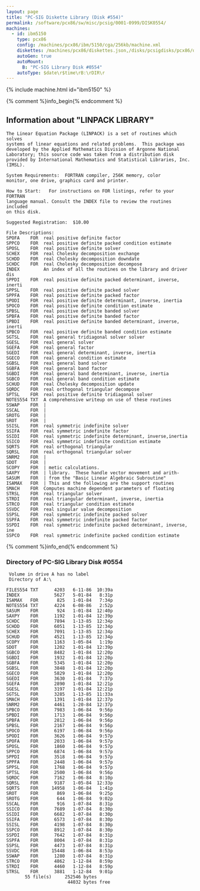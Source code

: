 ```yaml
---
layout: page
title: "PC-SIG Diskette Library (Disk #554)"
permalink: /software/pcx86/sw/misc/pcsig/0001-0999/DISK0554/
machines:
  - id: ibm5150
    type: pcx86
    config: /machines/pcx86/ibm/5150/cga/256kb/machine.xml
    diskettes: /machines/pcx86/diskettes.json,/disks/pcsigdisks/pcx86/diskettes.json
    autoGen: true
    autoMount:
      B: "PC-SIG Library Disk #0554"
    autoType: $date\r$time\rB:\rDIR\r
---
```


{% include machine.html id="ibm5150" %}

{% comment %}info_begin{% endcomment %}

## Information about "LINPACK LIBRARY"

    The Linear Equation Package (LINPACK) is a set of routines which solves
    systems of linear equations and related problems.  This package was
    developed by the Applied Mathematics Division of Argonne National
    Laboratory; this source code was taken from a distribution disk
    provided by International Mathematics and Statistical Libraries, Inc.
    (IMSL).
    
    System Requirements:  FORTRAN compiler, 256K memory, color
    monitor, one drive, graphics card and printer.
    
    How to Start:   For instructions on FOR listings, refer to your FORTRAN
    language manual. Consult the INDEX file to review the routines included
    on this disk.
    
    Suggested Registration:  $10.00
    
    File Descriptions:
    SPOFA    FOR  real positive definite factor
    SPPCO    FOR  real positive definite packed condition estimate
    SPOSL    FOR  real positive definite solver
    SCHEX    FOR  real Cholesky decomposition exchange
    SCHDD    FOR  real Cholesky decomposition downdate
    SCHDC    FOR  real Cholesky decomposition decompose
    INDEX         An index of all the routines on the library and driver dis
    SPPDI    FOR  real positive definite packed determinant, inverse, inerti
    SPPSL    FOR  real positive definite packed solver
    SPPFA    FOR  real positive definite packed factor
    SPODI    FOR  real positive definite determinant, inverse, inertia
    SPOCO    FOR  real positive definite condition estimate
    SPBSL    FOR  real positive definite banded solver
    SPBFA    FOR  real positive definite banded factor
    SPBDI    FOR  real positive definite banded determinant, inverse, inerti
    SPBCO    FOR  real positive definite banded condition estimate
    SGTSL    FOR  real general tridiagonal solver solver
    SGESL    FOR  real general solver
    SGEFA    FOR  real general factor
    SGEDI    FOR  real general determinant, inverse, inertia
    SGECO    FOR  real general condition estimate
    SGBSL    FOR  real general band solver
    SGBFA    FOR  real general band factor
    SGBDI    FOR  real general band determinant, inverse, inertia
    SGBCO    FOR  real general band condition estimate
    SCHUD    FOR  real Cholesky decomposition update
    SQRDC    FOR  real orthogonal triangular decompose
    SPTSL    FOR  real positive definite tridiagonal solver
    NOTES554 TXT  A comprehensive writeup on use of these routines
    SSWAP    FOR  |
    SSCAL    FOR  |
    SROTG    FOR  |
    SROT     FOR  |
    SSISL    FOR  real symmetric indefinite solver
    SSIFA    FOR  real symmetric indefinite factor
    SSIDI    FOR  real symmetric indefinite determinant, inverse,inertia
    SSICO    FOR  real symmetric indefinite condition estimate
    SQRTS    FOR  real orthogonal triangular
    SQRSL    FOR  real orthogonal triangular solver
    SNRM2    FOR  |
    SDOT     FOR  |
    SCOPY    FOR  | metic calculations.
    SAXPY    FOR  | library.  These handle vector movement and arith-
    SASUM    FOR  | from the "Basic Linear Algebraic Subroutine"
    ISAMAX   FOR  | This and the following are the support routines
    SMACH    FOR  Computes machine dependent parameters of floating
    STRSL    FOR  real triangular solver
    STRDI    FOR  real triangular determinant, inverse, inertia
    STRCO    FOR  real triangular condition estimate
    SSVDC    FOR  real singular value decomposition
    SSPSL    FOR  real symmetric indefinite packed solver
    SSPFA    FOR  real symmetric indefinite packed factor
    SSPDI    FOR  real symmetric indefinite packed determinant, inverse, ine
    SSPCO    FOR  real symmetric indefinite packed condition estimate
{% comment %}info_end{% endcomment %}


### Directory of PC-SIG Library Disk #0554

     Volume in drive A has no label
     Directory of A:\

    FILES554 TXT      4203   6-11-86  10:39a
    INDEX             5627   5-01-84   8:31p
    ISAMAX   FOR       825   1-01-84   7:34p
    NOTES554 TXT      4224   6-08-86   2:52p
    SASUM    FOR       924   1-01-84  12:40p
    SAXPY    FOR      1192   1-01-84  12:39p
    SCHDC    FOR      7894   1-13-85  12:34p
    SCHDD    FOR      6051   1-13-85  12:34p
    SCHEX    FOR      7091   1-13-85  12:34p
    SCHUD    FOR      4521   1-13-85  12:34p
    SCOPY    FOR      1163   1-05-84   1:19p
    SDOT     FOR      1202   1-01-84  12:39p
    SGBCO    FOR      8482   1-01-84  12:20p
    SGBDI    FOR      1932   1-01-84  12:20p
    SGBFA    FOR      5345   1-01-84  12:20p
    SGBSL    FOR      3848   1-01-84  12:20p
    SGECO    FOR      5829   1-01-84  12:20p
    SGEDI    FOR      3630   1-01-84   7:37p
    SGEFA    FOR      2890   1-01-84  12:21p
    SGESL    FOR      3197   1-01-84  12:21p
    SGTSL    FOR      3285   1-13-85  11:33a
    SMACH    FOR      1391   1-01-84  12:37p
    SNRM2    FOR      4461   1-20-84  12:37p
    SPBCO    FOR      7983   1-06-84   9:56p
    SPBDI    FOR      1713   1-06-84   9:56p
    SPBFA    FOR      2812   1-06-84   9:56p
    SPBSL    FOR      2167   1-06-84   9:56p
    SPOCO    FOR      6197   1-06-84   9:56p
    SPODI    FOR      3626   1-06-84   9:57p
    SPOFA    FOR      2033   1-06-84   9:57p
    SPOSL    FOR      1860   1-06-84   9:57p
    SPPCO    FOR      6874   1-06-84   9:57p
    SPPDI    FOR      3518   1-06-84   9:57p
    SPPFA    FOR      2448   1-06-84   9:57p
    SPPSL    FOR      1768   1-06-84   9:57p
    SPTSL    FOR      2500   1-06-84   9:56p
    SQRDC    FOR      7162   1-06-84   8:10p
    SQRSL    FOR      9187   1-05-84  12:33p
    SQRTS    FOR     14958   1-06-84   1:41p
    SROT     FOR       869   1-06-84   9:25p
    SROTG    FOR       644   1-06-84   9:02p
    SSCAL    FOR       916   1-07-84   8:31p
    SSICO    FOR      7689   1-07-84   8:30p
    SSIDI    FOR      6682   1-07-84   8:30p
    SSIFA    FOR      6573   1-07-84   8:30p
    SSISL    FOR      4198   1-07-84   8:30p
    SSPCO    FOR      8912   1-07-84   8:30p
    SSPDI    FOR      7642   1-07-84   8:31p
    SSPFA    FOR      8004   1-07-84   8:31p
    SSPSL    FOR      4473   1-07-84   8:31p
    SSVDC    FOR     15448   1-06-84   8:53p
    SSWAP    FOR      1280   1-07-84   8:31p
    STRCO    FOR      4862   1-12-84   8:59p
    STRDI    FOR      4460   1-12-84   8:59p
    STRSL    FOR      3881   1-12-84   9:01p
           55 file(s)     252546 bytes
                           44032 bytes free

